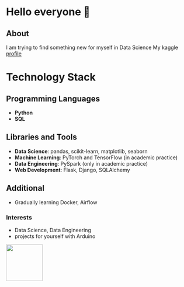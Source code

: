# Hello everyone 👋

## About
I am trying to find something new for myself in Data Science
My kaggle [profile](https://www.kaggle.com/nicovern)
# Technology Stack

## Programming Languages
- **Python**
- **SQL**

## Libraries and Tools
- **Data Science**: pandas, scikit-learn, matplotlib, seaborn
- **Machine Learning**: PyTorch and TensorFlow (in academic practice)
- **Data Engineering**: PySpark (only in academic practice)
- **Web Development**: Flask, Django, SQLAlchemy

## Additional
- Gradually learning Docker, Airflow

### Interests

- Data Science, Data Engineering
- projects for yourself with Arduino

<img src="https://media.giphy.com/media/SvLuDbUOSUkDw9vpdl/giphy.gif" width=100>

